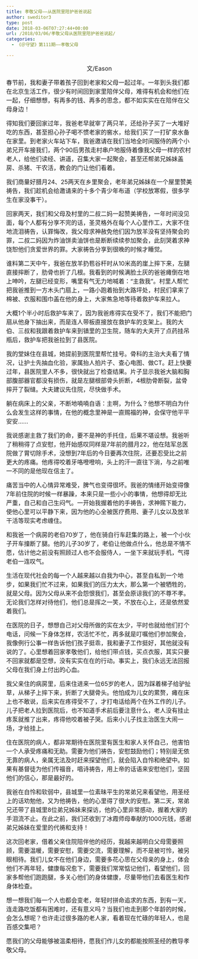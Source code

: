 ```yaml
---
title: 孝敬父母——从医院里陪护爸爸说起
author: sweditor3
type: post
date: 2018-03-06T07:27:44+00:00
url: /2018/03/06/孝敬父母从医院里陪护爸爸说起/
categories:
  - 《＠守望》第111期——孝敬父母

---
```

<p style="text-align: center;">
  <span style="font-size: 12pt;">文/Eason</span>
</p>

<span style="font-size: 12pt;">春节前，我和妻子带着孩子回到老家和父母一起过年。一年到头我们都在北京生活工作，很少有时间回到家里陪伴父母，难得有机会和他们在一起，仔细想想，有再多的钱、再多的思念，都不如实实在在陪伴在父母身边！</span>

<span style="font-size: 12pt;">得知我们要回家过年，我爸老早就宰了两只羊，还给孙子买了一大堆好吃的东西，甚至担心孙子喝不惯老家的窖水，给我们买了一打矿泉水备在家里。到老家火车站下车，我爸邀请在我们当地全时间服侍的两个小弟兄开车接我们，两个90后男孩走村串户地服侍着像我父母一样的农村老人，给他们读经、讲道，召集大家一起聚会，甚至还帮弟兄姊妹盖房、杀猪、干农活，教会的门让他们看着。</span>

<span style="font-size: 12pt;">我们商量好腊月24、25两天在乡里聚会，老年弟兄姊妹在一个屋里赞美祷告，我们趁机会给邀请来的十多个青少年布道（学校放寒假，很多学生在家没事干）。</span>

<span style="font-size: 12pt;">回家两天，我们和父母及村里的二叔二妈一起赞美祷告，一年时间没见面，每个人都有分享不完的话，圣灵格外在每个人心里作工，大家不住地流泪祷告，认罪悔改，我父母求神赦免他们因为放羊没有坚持聚会的罪，二叔二妈因为炸油饼卖油饼也是断断续续参加聚会，此刻哭着求神饶恕他们贪爱世界的罪。大家祷告分享到很晚的时候才睡觉。</span>

<span style="font-size: 12pt;">谁料第二天中午，我爸在放羊扔苞谷杆时从10米高的崖上摔下来，左腿直接摔断了，肋骨也折了几根。我看到的时候满脸土灰的爸爸瘫倒在地上呻吟，左腿已经变形，嘴里有气无力地喊着：“主救我”。村里人帮忙把我爸推到一方木头门扇上，一路小跑着抬到大路坪处，村民们拿来了棉被、衣服和围巾盖在他的身上，大家焦急地等待着救护车来拉人。</span>

<span style="font-size: 12pt;">大概1个半小时后救护车来了，因为我爸疼得实在受不了，我们不能把门扇从他身下抽出来，而是连人带板直接放在救护车的支架上。我的大伯、三叔和我跟着救护车来到镇里的卫生院，随车的大夫开了点药挂吊瓶后，救护车把我爸拉到了县医院。</span>

<span style="font-size: 12pt;">我的堂妹住在县城，她提前到医院里帮忙挂号。骨科的主治大夫看了情况，让护士先抽血化验，家属抬人拍片子、查心电图、做CT。赶上快要过年，县医院里人不多，很快就出了检查结果。片子显示我爸大脑和胸部腹部器官都没有损伤，就是左腿根部骨头折断，4根肋骨断裂，盆骨摔开了裂缝。大夫建议先住院，尽快做手术。</span>

<span style="font-size: 12pt;">躺在病床上的父亲，不断地喃喃自语：主啊，为什么？他想不明白为什么会发生这样的事情，在他的概念里神是一直赐福的神，会保守他平平安安……</span>

<span style="font-size: 12pt;">我说感谢主救了我们的命，要不是神的手托住，后果不堪设想。我爸听了稍稍得了点安慰，他开始感叹同样是7年前的腊月22，他在陆军总医院做了胃切除手术，没想到7年后的今日要再次住院，还要忍受比之前更大的疼痛。他疼得咬着牙咯噔噔响，头上的汗一直往下淌，与之前唯一不同的是他现在信主了。</span>

<span style="font-size: 12pt;">痛苦当中的人心情异常难受，脾气也变得很坏。我爸的情绪开始变得像7年前住院的时候一样暴躁，本来只是一些小小的事情，他想得却无比严重，自己和自己生闷气。一开始我握着他的手祷告，求神赐下能力，使他心里可以平静下来，因为他的心全被医疗费用、妻子儿女以及放羊干活等现实考虑缠住。</span>

<span style="font-size: 12pt;">和我爸一个病房的老伯70岁了，他在骑自行车赶集的路上，被一个小伙子开车撞断了腿。他的儿子30岁了，老伯让他做点什么，他总是不情不愿，估计他之前没有照顾过人也不会服侍人，一坐下来就玩手机，气得老伯一连叹气。</span>

<span style="font-size: 12pt;">生活在现代社会的每一个人越来越以自我为中心，甚至自私到一个地步，如果我们忙不过来，如果我们的压力太大，那么第一个被牺牲的，就是父母。因为父母从来不会怨恨我们，甚至会原谅我们的不尊不孝。无论我们怎样对待他们，他们总是挥之一笑，不放在心上，还是依然爱着我们。</span>

<span style="font-size: 12pt;">在医院的日子，想想自己对父母所做的实在太少，平时也就给他们打个电话，问候一下身体怎样，农活忙不忙，再多就是叮嘱他们参加聚会，我像例行公事一样告诉他们孩子挺乖，我和妻子工作挺好，其他就没有说的了。心里想着回家孝敬他们，给他们带点钱，买点衣服，其实只要不回家就都是空想，没有实实在在的行动。事实上，我们永远无法回报父母在我们身上付出的心血。</span>

<span style="font-size: 12pt;">我父亲住的病房里，后来住进来一位65岁的老人，因为踩着梯子给驴扯草，从梯子上摔下来，折断了大腿骨头。他怕成为儿女的累赘，瘫在床上也不敢说，后来实在疼得受不了，才打电话给两个在外工作的儿子。儿子把老人拉到医院后，也不知道手术前后要注意什么，老人没有挂止疼泵就推了出来，疼得他咬着被子哭。后来小儿子找主治医生大闹一场，才给挂上。</span>

<span style="font-size: 12pt;">住在医院的病人，都非常期待在医院里有医生和家人关怀自己，他害怕一个人承受疼痛和无助。需要为他们祷告，安慰鼓励他们；特别是无依无靠的病人，亲属无法及时赶来探望他们，就会陷入自怜和绝望中。如果有基督徒为他们传福音，唱诗祷告，用上帝的话语来安慰他们，坚固他们的信心，那是最好的。</span>

<span style="font-size: 12pt;">我爸在自怜和软弱中，县城里一位素昧平生的常弟兄来看望他，用圣经上的话劝勉他，又为他祷告，他的心里得了很大的安慰。第二天，常弟兄还带了县城里8位弟兄姊妹来探访，他的心里非常感动，握着大家的手泪流不止。在此之前，我们还收到了冰霞师母奉献的1000元钱，感谢弟兄姊妹在爱里的代祷和支持！</span>

<span style="font-size: 12pt;">这次回老家，借着父亲住院陪伴他的经历，我越来越明白父母需要照顾，需要温暖，需要安慰，需要交流，需要理解，而不是被可怜，被另眼相待。我们儿女不在他们身边，需要多花心思在父母亲的身上，体会他们不再年轻，健康每况愈下，需要我们常常惦记他们，看望他们，回家多帮他们跑跑腿，多关心他们的身体健康，尽量带他们去看医生和作身体检查。</span>

<span style="font-size: 12pt;">想一想我们每一个人也都会变老，年轻时拼命追求的东西，到有一天，连走路吃饭都有困难时，还有意义吗？当我们也走到那个年龄的时候，会怎么想呢？也许走过很多路的老人家，看着现在忙碌的年轻人，也是百感交集吧？</span>

<span style="font-size: 12pt;">愿我们的父母能够被温柔相待，愿我们作儿女的都能按照圣经的教导孝敬父母。</span>

&nbsp;